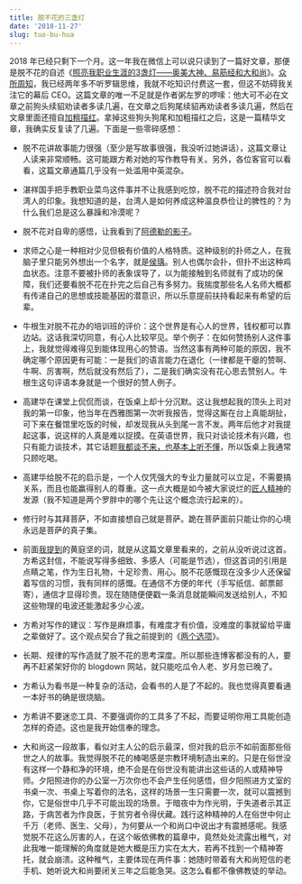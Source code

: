 ```yaml
---
title: 脱不花的三盏灯
date: '2018-11-27'
slug: tuo-bu-hua
---
```


2018 年已经只剩下一个月。这一年我在微信上可以说只读到了一篇好文章，那便是脱不花的自述《[照亮我职业生涯的3盏灯——奥美大神、易筋经和大和尚](https://www.sohu.com/a/277056018_100002975)》。[众所周知](/cn/2017/01/blog/)，我已经两年多不听罗辑思维，我就不吃知识付费这一套，但这不妨碍我关注它的幕后 CEO。这篇文章的唯一不足就是作者粥左罗的啰嗦：他大可不必在文章之前狗头续貂劝读者多读几遍，在文章之后狗尾续貂再劝读者多读几遍，然后在文章里面还擅自[加粗描红](/cn/2018/11/moron-readers/)。拿掉这些狗头狗尾和加粗描红之后，这是一篇精华文章，我确实反复读了几遍。下面是一些零碎感想：

- 脱不花讲故事能力很强（至少是写故事很强，我没听过她讲话），这篇文章让人读来非常顺畅。这可能跟方希对她的写作教导有关。另外，各位客官可以看看，这篇文章通篇几乎没有一处滥用中英混杂。

- 湛祥国手把手教职业菜鸟这件事并不让我感到吃惊，脱不花的描述符合我对台湾人的印象。我想知道的是，台湾人是如何养成这种温良恭俭让的脾性的？为什么我们总是这么暴躁和冷漠呢？

- 脱不花对自卑的感悟，让我看到了[阿德勒的影子](https://www.sohu.com/a/169151018_358836)。

- 求师之心是一种相对少见但极有价值的人格特质。这种级别的扑师之人，在我脑子里只能另外想出一个名字，就是[侯瑀](https://cosx.org/2011/08/meaning-of-traveling/)。别人也偶尔会扑，但扑不出这种鸡血状态。注意不要被扑师的表象误导了，以为能接触到名师就有了成功的保障，我们还要看脱不花在扑完之后自己有多努力。我揣度那些名人名师大概都有传递自己的思想或技能基因的潜意识，所以乐意提前扶持看起来有希望的后辈。

- 牛根生对脱不花办的培训班的评价：这个世界是有心人的世界，钱权都可以靠边站。这话我深切同意，有心人比较罕见。举个例子：在如何赞扬别人这件事上，我就觉得难得见到能体现用心的赞语。当然这事有两种可能的原因，我不确定哪个原因更有可能：一是我们的语言能力在退化（一律都是干瘪的赞啊、牛啊、厉害啊，然后就没有然后了），二是我们确实没有花心思去赞别人。牛根生这句评语本身就是一个很好的赞人例子。

- 高建华在课堂上侃侃而谈，在饭桌上却十分沉默。这让我想起我的顶头上司对我的第一印象，他当年在西雅图第一次听我报告，觉得这厮在台上真能胡扯，可下来在餐馆里吃饭的时候，却发现我从头到尾一言不发。两年后他才对我提起这事，说这样的人真是难以捉摸。在英语世界，我只对谈论技术有兴趣，也只有能力谈技术，其它话题[我都谈不来，也基本上听不懂](/en/2018/11/english-is-hard/)，所以饭桌上我通常只顾吃喝。

- 高建华给脱不花的启示是，一个人仅凭强大的专业力量就可以立足，不需要搞关系，而且也能赢得别人的尊重。这一点大概是如今被大家说烂的[匠人精神](/cn/2018/09/so-good-they-cannot-ignore-you/)的发源（我不知道是两个罗胖中的哪个先让这个概念流行起来的）。

- 修行时与其拜菩萨，不如直接想自己就是菩萨。跪在菩萨面前只能让你的心境永远是菩萨的真子集。

- 前面[我提到](/cn/2018/11/eat-more/)的黄庭坚的词，就是从这篇文章里看来的，之前从没听说过这首。方希这封信，不能说写得多细致、多感人（可能是节选），但这首词的引用是点睛之笔，作为生日礼物，十足珍贵、用心。脱不花感慨现在没多少人还保留着写信的习惯，我有同样的感慨。在通信不方便的年代（手写纸信、邮票邮寄），通信才显得珍贵。现在随随便便戳一条消息就能瞬间发送给别人，不知这些物理的电波还能激起多少心波。

- 方希对写作的建议：写作是麻烦事，有难度才有价值，没难度的事就留给平庸之辈做好了。这个观点契合了我之前提到的《[两个选项](/cn/2018/07/two-choices/)》。

- 长期、规律的写作造就了脱不花的思考深度。所以那些连博客都没有的人，要再不赶紧架好你的 blogdown 网站，就只能吃瓜令人老、岁月忽已晚了。

- 方希认为看书是一种复杂的活动，会看书的人是了不起的。我也觉得真要看通一本好书的确是很烧脑。

- 方希讲不要迷恋工具、不要强调你的工具多了不起，而要证明你用工具能创造怎样的奇迹。这也是我开始信奉的理念。

- 大和尚这一段故事，看似对主人公的启示最深，但对我的启示不如前面那些俗世之人的故事。我觉得脱不花的棒喝感是宗教环境制造出来的。只是在俗世没有这样一个静和净的环境，绝不会是在俗世没有能讲出这些话的人或精神导师。夕阳照进你的办公室一万次你也不会产生任何感悟，但夕阳照进方丈室的书桌一次、书桌上写着你的法名，这样的场景一生只需要一次，就可以震撼到你，它是俗世中几乎不可能出现的场景。于暗夜中为作光明，于失道者示其正路，于病苦者为作良医，于贫穷者令得伏藏。践行这种精神的人在俗世中何止千万（老师、医生、父母），为何要从一个和尚口中说出才有震撼感呢。我感觉脱不花这么厉害的人，在这个皈依佛教的篇章中，竟然处处流露出稚气，对此我唯一能理解的角度就是她大概是压力实在太大，若再不找到一个精神寄托，就会崩溃。这种稚气，主要体现在两件事：她随时带着有大和尚短信的老手机、她听说大和尚要闭关三年之后能急哭。这怎么看都不像佛教徒的举动。
